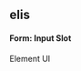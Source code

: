 ## elis
#### Form: Input Slot
Element UI <template slot=''>
```
<template slot="${1|prefix,suffix,prepend,append|}">$2</template>
${3}
```